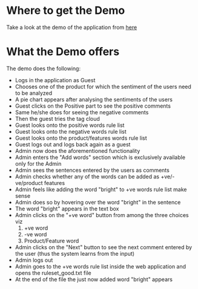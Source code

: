 # Where to get the Demo #
Take a look at the demo of the application from [here](http://senti-analyzer.googlecode.com/svn/trunk/Demo/)


# What the Demo offers #

The demo does the following:
  * Logs in the application as Guest
  * Chooses one of the product for which the sentiment of the users need to be analyzed
  * A pie chart appears after analysing the sentiments of the users
  * Guest clicks on the Positive part to see the positive comments
  * Same he/she does for seeing the negative comments
  * Then the guest tries the tag cloud
  * Guest looks onto the positive words rule list
  * Guest looks onto the negative words rule list
  * Guest looks onto the product/features words rule list
  * Guest logs out and logs back again as a guest
  * Admin now does the aforementioned functionality
  * Admin enters the "Add words" section which is exclusively available only for the Admin
  * Admin sees the sentences entered by the users as comments
  * Admin checks whether any of the words can be added as +ve/-ve/product features
  * Admin feels like adding the word "bright" to +ve words rule list make sense
  * Admin does so by hovering over the word "bright" in the sentence
  * The word "bright" appears in the text box
  * Admin clicks on the "+ve word" button from among the three choices viz
    1. +ve word
    1. -ve word
    1. Product/Feature word
  * Admin clicks on the "Next" button to see the next comment entered by the user (thus the system learns from the input)
  * Admin logs out
  * Admin goes to the +ve words rule list inside the web application and opens the ruleset\_good.txt file
  * At the end of the file the just now added word "bright" appears